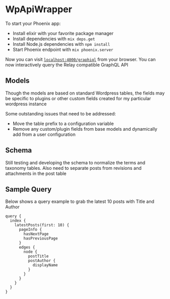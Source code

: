 # WpApiWrapper

To start your Phoenix app:

  * Install elixir with your favorite package manager
  * Install dependencies with `mix deps.get`
  * Install Node.js dependencies with `npm install`
  * Start Phoenix endpoint with `mix phoenix.server`

Now you can visit [`localhost:4000/graphiql`](http://localhost:4000/graphiql) from your browser. You can now interactively query the Relay compatible GraphQL API

## Models

Though the models are based on standard Wordpress tables, the fields may be specific to plugins or other custom fields created for my particular wordpress instance

Some outstanding issues that need to be addressed:

  * Move the table prefix to a configuration variable
  * Remove any custom/plugin fields from base models and dynamically add from a user configuration

## Schema

Still testing and developing the schema to normalize the terms and taxonomy tables. Also need to separate posts from revisions and attachments in the post table

## Sample Query

Below shows a query example to grab the latest 10 posts with Title and Author

```
query {
  index {
    latestPosts(first: 10) {
      pageInfo {
        hasNextPage
        hasPreviousPage
      }
      edges {
        node {
          postTitle
          postAuthor {
            displayName
          }
        }
      }
    }
  }
}
```
